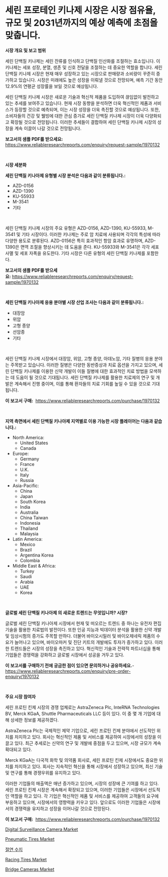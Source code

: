 <p><h1>세린 프로테인 키나제 시장은 시장 점유율, 규모 및 2031년까지의 예상 예측에 초점을 맞춥니다.</h1></p><p><strong>시장 개요 및 보고 범위</strong></p>
<p><p>세린 단백질 키나제는 세린 잔류를 인식하고 단백질 인산화를 조절하는 효소입니다. 이 키나제는 세포 성장, 분열, 생존 및 신호 전달을 조절하는 데 중요한 역할을 합니다. 세린 단백질 키나제 시장은 현재 매우 성장하고 있는 시장으로 판매량과 소비량이 꾸준히 증가하고 있습니다. 시장은 미래에도 높은 성장을 이뤄낼 것으로 전망되며, 예측 기간 동안 12.9%의 연평균 성장률을 보일 것으로 예상됩니다.</p><p>세린 단백질 키나제 시장은 새로운 기술과 혁신적 제품을 도입하여 끊임없이 발전하고 있는 추세를 보여주고 있습니다. 현재 시장 동향을 분석하면 더욱 혁신적인 제품과 서비스가 등장할 것으로 예측되며, 이는 시장 성장을 더욱 촉진할 것으로 예상됩니다. 또한, 소비자들의 건강 및 웰빙에 대한 관심 증가로 세린 단백질 키나제 시장이 더욱 다양화되고 확장될 것으로 전망됩니다. 이러한 추세들이 결합하여 세린 단백질 키나제 시장의 성장을 계속 이끌어 나갈 것으로 전망됩니다.</p></p>
<p><strong>보고서의 샘플 PDF를 받으세요:</strong> <a href="https://www.reliableresearchreports.com/enquiry/request-sample/1970132">https://www.reliableresearchreports.com/enquiry/request-sample/1970132</a></p>
<p>&nbsp;</p>
<p><strong>시장 세분화</strong></p>
<p><strong>세린 단백질 키나아제 유형별 시장 분석은 다음과 같이 분류됩니다.:</strong></p>
<p><ul><li>AZD-0156</li><li>AZD-1390</li><li>KU-55933</li><li>M-3541</li><li>기타</li></ul></p>
<p>&nbsp;</p>
<p><p>세린 단백질 키나제 시장의 주요 유형은 AZD-0156, AZD-1390, KU-55933, M-3541 및 기타 시장이다. 이러한 키나제는 주로 암 치료에 사용되며 각각의 특성에 따라 다양한 용도로 분류된다. AZD-0156은 특히 효과적인 항암 효과로 유명하며, AZD-1390은 면역 조절을 향상시키는 데 도움을 준다. KU-55933와 M-3541은 각각 세포 사멸 및 세포 자폭을 유도한다. 기타 시장은 다른 유형의 세린 단백질 키나제를 포함한다.</p></p>
<p><strong>보고서의 샘플 PDF를 받으세요:</strong>&nbsp;<a href="https://www.reliableresearchreports.com/enquiry/request-sample/1970132">https://www.reliableresearchreports.com/enquiry/request-sample/1970132</a></p>
<p>&nbsp;</p>
<p><strong> 세린 단백질 키나아제 응용 분야별 시장 산업 조사는 다음과 같이 분류됩니다.:</strong></p>
<p><ul><li>대장암</li><li>위암</li><li>고형 종양</li><li>선암종</li><li>기타</li></ul></p>
<p>&nbsp;</p>
<p><p>세린 단백질 키나제 시장에서 대장암, 위암, 고형 종양, 아데노암, 기타 질병의 응용 분야는 주목받고 있습니다. 이러한 질병은 다양한 동반증상과 치료 옵션을 가지고 있으며, 세린 단백질 키나제를 이용한 신약 개발이 이들 질병에 대한 효과적인 치료 방법을 모색하는 데 도움이 될 것으로 기대됩니다. 세린 단백질 키나제를 활용한 치료제의 연구 및 개발은 계속해서 진행 중이며, 이를 통해 환자들의 치료 기회를 높일 수 있을 것으로 기대됩니다.</p></p>
<p><strong>이 보고서 구매:</strong>&nbsp; <a href="https://www.reliableresearchreports.com/purchase/1970132">https://www.reliableresearchreports.com/purchase/1970132</a></p>
<p>&nbsp;</p>
<p><strong>지역 측면에서 세린 단백질 키나아제 지역별로 이용 가능한 시장 플레이어는 다음과 같습니다.:</strong></p>
<p><ul>
    <li>
        North America:
        <ul>
            <li>United States</li>
            <li>Canada</li>
        </ul>
    </li>
    <li>
        Europe:
        <ul>
            <li>Germany</li>
            <li>France</li>
            <li>U.K.</li>
            <li>Italy</li>
            <li>Russia</li>
        </ul>
    </li>
    <li>
        Asia-Pacific:
        <ul>
            <li>China</li>
            <li>Japan</li>
            <li>South Korea</li>
            <li>India</li>
            <li>Australia</li>
            <li>China Taiwan</li>
            <li>Indonesia</li>
            <li>Thailand</li>
            <li>Malaysia</li>
        </ul>
    </li>
    <li>
        Latin America:
        <ul>
            <li>Mexico</li>
            <li>Brazil</li>
            <li>Argentina Korea</li>
            <li>Colombia</li>
        </ul>
    </li>
    <li>
        Middle East & Africa:
        <ul>
            <li>Turkey</li>
            <li>Saudi</li>
            <li>Arabia</li>
            <li>UAE</li>
            <li>Korea</li>
        </ul>
    </li>
    </ul></p>
<p>&nbsp;</p>
<p><strong>글로벌 세린 단백질 키나아제 의 새로운 트렌드는 무엇입니까? 시장?</strong></p>
<p><p>글로벌 세린 단백질 키나아제 시장에서 현재 및 떠오르는 트렌드 중 하나는 유전자 편집 기술을 활용한 치료법의 발전이다. 또한 인공 지능과 빅데이터 분석을 활용한 신약 개발 및 임상시험의 증가도 주목할 만하다. 더불어 바이오시밀러 및 바이오제네릭 제품의 수요가 늘어나고 있으며, 바이오마커 및 진단 키트의 개발에도 투자가 증가하고 있다. 이러한 트렌드들은 시장의 성장을 촉진하고 있다. 혁신적인 기술과 전략적 파트너십을 통해 기업들은 경쟁력을 강화하고 글로벌 시장에서 성공을 거두고 있다.</p></p>
<p><strong>이 보고서를 구매하기 전에 궁금한 점이 있으면 문의하거나 공유하세요.</strong>- <a href="https://www.reliableresearchreports.com/enquiry/pre-order-enquiry/1970132">https://www.reliableresearchreports.com/enquiry/pre-order-enquiry/1970132</a></p>
<p>&nbsp;</p>
<p><strong>주요 시장 참여자</strong></p>
<p><p>세린 프로틴 킨제 시장의 경쟁 업체로는 AstraZeneca Plc, InteRNA Technologies BV, Merck KGaA, Shuttle Pharmaceuticals LLC 등이 있다. 이 중 몇 개 기업에 대해 상세한 정보를 제공하겠다.</p><p>AstraZeneca Plc는 국제적인 제약 기업으로, 세린 프로틴 킨제 분야에서 선도적인 위치를 차지하고 있다. 회사는 혁신적인 제품 및 서비스를 제공하여 시장에서의 성장을 이끌고 있다. 최근 추세로는 신약의 연구 및 개발에 중점을 두고 있으며, 시장 규모가 계속 확대되고 있다.</p><p>Merck KGaA는 다국적 화학 및 의약품 회사로, 세린 프로틴 킨제 시장에서도 중요한 위치를 차지하고 있다. 회사는 지속적인 혁신을 통해 시장에서 성장하고 있으며, 최신 기술 및 연구를 통해 경쟁우위를 유지하고 있다.</p><p>이러한 기업들의 매출액은 매년 증가하고 있으며, 시장의 성장에 큰 기여를 하고 있다. 세린 프로틴 킨제 시장은 계속해서 확장되고 있으며, 이러한 기업들은 시장에서 선도적인 역할을 하고 있다. 각 기업은 혁신적인 제품 및 서비스를 제공하여 고객들의 요구에 부응하고 있으며, 시장에서의 영향력을 키우고 있다. 앞으로도 이러한 기업들은 시장에서의 경쟁력을 유지하고 성장을 이어나갈 것으로 전망된다.</p></p>
<p><strong>이 보고서 구매:</strong>&nbsp;&nbsp;<a href="https://www.reliableresearchreports.com/purchase/1970132">https://www.reliableresearchreports.com/purchase/1970132</a></p>
<p><p><a href="https://github.com/juancolorado15/Market-Research-Report-List-2/blob/main/digital-surveillance-camera-market.md">Digital Surveillance Camera Market</a></p><p><a href="https://issuu.com/reportprime-2/docs/pneumatic-tires-market-size-2030.pptx">Pneumatic Tires Market</a></p><p><a href="https://github.com/CliftonFisher9067/Market-Research-Report-List-1/blob/main/743535911229.md">절연 수지</a></p><p><a href="https://issuu.com/reportprime-2/docs/racing-tires-market-size-2030.pptx">Racing Tires Market</a></p><p><a href="https://github.com/mahnoor2003/Market-Research-Report-List-3/blob/main/bridge-cameras-market.md">Bridge Cameras Market</a></p></p>
